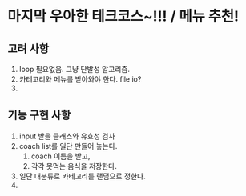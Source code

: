 # 마지막 우아한 테크코스~!!! / 메뉴 추천!

## 고려 사항 
1. loop 필요없음. 그냥 단발성 알고리즘. 
2. 카테고리와 메뉴를 받아와야 한다. file io? 
3. 

## 기능 구현 사항

1. input 받을 클래스와 유효성 검사 
2. coach list를 일단 만들어 놓는다.
   1. coach 이름을 받고,
   2. 각각 못먹는 음식을 저장한다. 
3. 일단 대분류로 카테고리를 랜덤으로 정한다. 
4. 